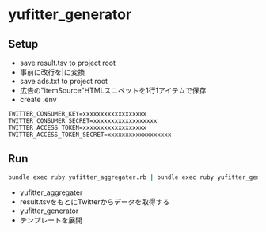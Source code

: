 # yufitter_generator

## Setup

- save result.tsv to project root
 - 事前に改行を|に変換
- save ads.txt to project root
 - 広告の"itemSource"HTMLスニペットを1行1アイテムで保存
- create .env

```
TWITTER_CONSUMER_KEY=xxxxxxxxxxxxxxxxxx
TWITTER_CONSUMER_SECRET=xxxxxxxxxxxxxxxxxx
TWITTER_ACCESS_TOKEN=xxxxxxxxxxxxxxxxxx
TWITTER_ACCESS_TOKEN_SECRET=xxxxxxxxxxxxxxxxxx
```

## Run

```sh
bundle exec ruby yufitter_aggregater.rb | bundle exec ruby yufitter_generator.rb
```

- yufitter_aggregater
 - result.tsvをもとにTwitterからデータを取得する
- yufitter_generator
 - テンプレートを展開
 